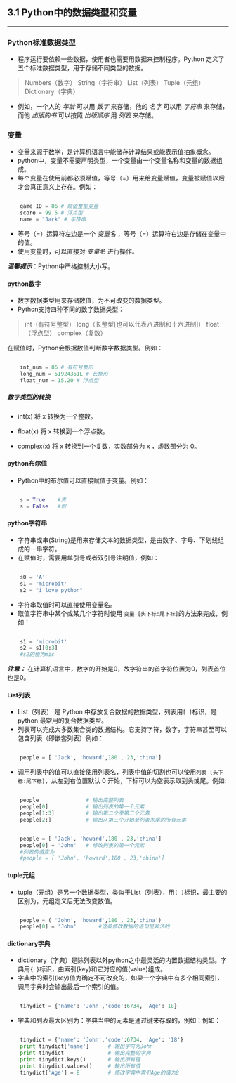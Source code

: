 ## 3.1 Python中的数据类型和变量 ##
----------
### Python标准数据类型 ###

- 程序运行要依赖一些数据，使用者也需要用数据来控制程序。Python 定义了五个标准数据类型，用于存储不同类型的数据。

> Numbers（数字）
> String（字符串）
> List（列表）
> Tuple（元组）
> Dictionary（字典）

- 例如，一个人的 *年龄* 可以用 *数字* 来存储，他的 *名字* 可以用 *字符串* 来存储，而他 *出版的书* 可以按照 *出版顺序* 用 *列表* 来存储。

### 变量 ###

- 变量来源于数学，是计算机语言中能储存计算结果或能表示值抽象概念。
- python中，变量不需要声明类型，一个变量由一个变量名称和变量的数据组成。
- 每个变量在使用前都必须赋值，等号（=）用来给变量赋值，变量被赋值以后才会真正意义上存在。例如：

```python

	game ID = 86 # 赋值整型变量
	score = 99.5 # 浮点型
	name = "Jack" # 字符串

```

- 等号（=）运算符左边是一个 *变量名* ，等号（=）运算符右边是存储在变量中的值。
- 使用变量时，可以直接对 *变量名* 进行操作。


***温馨提示***：Python中严格控制大小写。
#### python数字 ####

- 数字数据类型用来存储数值，为不可改变的数据类型。
- Python支持四种不同的数字数据类型：

> int（有符号整型）
> long（长整型[也可以代表八进制和十六进制]）
> float（浮点型）
> complex（复数）

在赋值时，Python会根据数值判断数字数据类型。例如：

```python

	int_num = 86 # 有符号整形
	long_num = 51924361L # 长整形
	float_num = 15.20 # 浮点型

```

##### 数字类型的转换 #####

- int(x) 将 x 转换为一个整数。

- float(x) 将 x 转换到一个浮点数。

- complex(x) 将 x 转换到一个复数，实数部分为 x ，虚数部分为 0。

#### python布尔值 ####

- Python中的布尔值可以直接赋值于变量。例如：

```python

	s = True	#真
	s = False	#假

```

#### python字符串 ####

- 字符串或串(String)是用来存储文本的数据类型，是由数字、字母、下划线组成的一串字符。
- 在赋值时，需要用单引号或者双引号注明值，例如：

```python

	s0 = 'A'
	s1 = 'microbit'
	s2 = "i_love_python"

```

- 字符串取值时可以直接使用变量名。
- 取值字符串中某个或某几个字符时使用 `变量 [头下标:尾下标]`的方法来完成，例如：

```python

	s1 = 'microbit'
	s2 = s1[0:3]
	#s2的值为mic

```
***注意：*** 在计算机语言中，数字的开始是0，故字符串的首字符位置为0，列表首位也是0。

#### List列表 ####

- List（列表） 是 Python 中存放复合数据的数据类型，列表用` [ ] `标识，是 python 最常用的复合数据类型。
- 列表可以完成大多数集合类的数据结构。它支持字符，数字，字符串甚至可以包含列表（即嵌套列表）例如：

```python

	people = [ 'Jack', 'howard',180 , 23,'china']

```

- 调用列表中的值可以直接使用列表名，列表中值的切割也可以使用`列表 [头下标:尾下标]`，从左到右位置默认 0 开始，下标可以为空表示取到头或尾。例如:

```python

	people               # 输出完整列表
	people[0]            # 输出列表的第一个元素  
	people[1:3]          # 输出第二个至第三个元素  
	people[2:]           # 输出从第三个开始至列表末尾的所有元素

```

```python

	people = [ 'Jack', 'howard',180 , 23,'china']
	people[0] = 'John'   # 修改列表的第一个元素  
	#列表的值变为
	#people = [ 'John', 'howard',180 , 23,'china']

```
#### tuple元组 ####

- tuple（元组）是另一个数据类型，类似于List（列表），用`( )`标识，最主要的区别为，元组定义后无法改变数值。

```python

	people = ( 'John', 'howard',180 , 23,'china')
	people[0] = 'John'       #这条修改数据的语句是非法的  

```
#### dictionary字典 ####

- dictionary（字典）是除列表以外python之中最灵活的内置数据结构类型。字典用`{ }`标识，由索引(key)和它对应的值(value)组成。
- 字典中的索引(key)值为确定不可改变的，如果一个字典中有多个相同索引，调用字典时会输出最后一个索引的值。

```python

	tinydict = {'name': 'John','code':6734, 'Age': 18} 

```

- 字典和列表最大区别为：字典当中的元素是通过键来存取的，例如：例如：

```python

	tinydict = {'name': 'John','code':6734, 'Age': '18'}
	print tinydict['name']		# 输出字符为John
	print tinydict				# 输出完整的字典
	print tinydict.keys()		# 输出所有键
	print tinydict.values()		# 输出所有值
	tinydict['Age'] = 8			# 修改字典中索引Age的值为8

```
